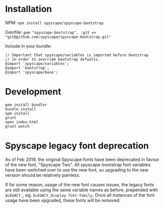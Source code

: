 # Installation

NPM:
`npm install spyscape/spyscape-bootstrap`

Gemfile:
`gem "spyscape-bootstrap", :git => "git@github.com:spyscape/spyscape-bootstrap.git"`

Include in your bundle:

```
// Important that spyscape/variables is imported before bootstrap
// in order to override bootstrap defaults.
@import 'spyscape/variables';
@import 'bootstrap';
@import 'spyscape/base';
```


# Development

```
gem install bundler
bundle install
npm install
grunt
open index.html
grunt watch
```

# Spyscape legacy font deprecation

As of Feb 2019, the original Spyscape fonts have been deprecated in favour of the new font,
"Spyscape Two". All spyscape-bootstrap font variables have been switched over to use the 
new font, so upgrading to the new version should be relatively painless.

If for some reason, usage of the new font causes issues, the legacy fonts are still available 
using the same variable names as before, prepended with `$LEGACY_`, eg. `$LEGACY_display-font-family`. 
Once all instances of the font usage have been upgraded, these fonts will be removed.
